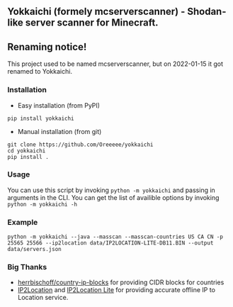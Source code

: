 ## Yokkaichi (formely mcserverscanner) - Shodan-like server scanner for Minecraft.

## Renaming notice!
This project used to be named mcserverscanner, but on 2022-01-15 it got renamed to Yokkaichi.

### Installation
- Easy installation (from PyPI)
```
pip install yokkaichi
```
- Manual installation (from git)
```
git clone https://github.com/Oreeeee/yokkaichi
cd yokkaichi
pip install .
```

### Usage
You can use this script by invoking `python -m yokkaichi` and passing in arguments in the CLI. You can get the list of availible options by invoking `python -m yokkaichi -h`

### Example
`python -m yokkaichi --java --masscan --masscan-countries US CA CN -p 25565 25566 --ip2location data/IP2LOCATION-LITE-DB11.BIN --output data/servers.json`

### Big Thanks
- [herrbischoff/country-ip-blocks](https://github.com/herrbischoff/country-ip-blocks) for providing CIDR blocks for countries
- [IP2Location](https://www.ip2location.com/) and [IP2Location Lite](https://lite.ip2location.com/) for providing accurate offline IP to Location service.